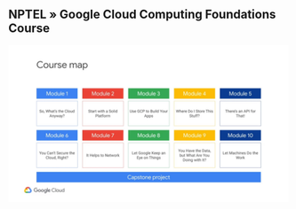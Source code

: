 NPTEL » Google Cloud Computing Foundations Course
---

![GCP Course](https://github.com/tapti-tech/CloudnDeployment/blob/master/NptelGCP/CourseOverview0.jpg)

